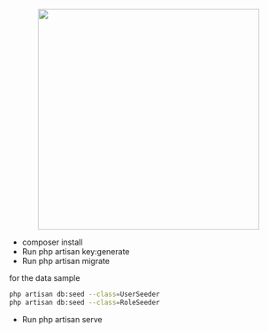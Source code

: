 <p align="center"><a href="https://laravel.com" target="_blank"><img src="https://raw.githubusercontent.com/laravel/art/master/logo-lockup/5%20SVG/2%20CMYK/1%20Full%20Color/laravel-logolockup-cmyk-red.svg" width="400"></a></p>

- composer install
- Run php artisan key:generate
- Run php artisan migrate

for the data sample

```bash
php artisan db:seed --class=UserSeeder
php artisan db:seed --class=RoleSeeder
```

- Run php artisan serve 